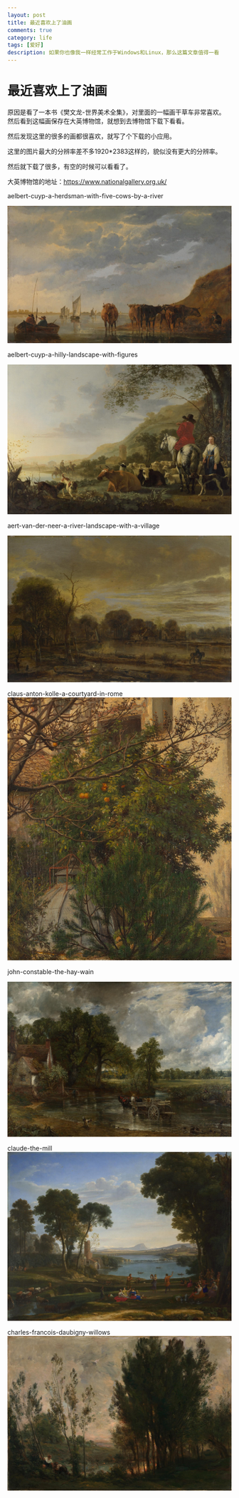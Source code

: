 ```yaml
---
layout: post
title: 最近喜欢上了油画
comments: true
category: life
tags: [爱好]
description: 如果你也像我一样经常工作于Windows和Linux，那么这篇文章值得一看
---
```


# 最近喜欢上了油画

原因是看了一本书《樊文龙-世界美术全集》，对里面的一幅画干草车非常喜欢。
然后看到这幅画保存在大英博物馆，就想到去博物馆下载下看看。

然后发现这里的很多的画都很喜欢，就写了个下载的小应用。

这里的图片最大的分辨率差不多1920*2383这样的，貌似没有更大的分辨率。

然后就下载了很多，有空的时候可以看看了。

大英博物馆的地址：https://www.nationalgallery.org.uk/

aelbert-cuyp-a-herdsman-with-five-cows-by-a-river

![aelbert-cuyp-a-herdsman-with-five-cows](/images/youhua/aelbert-cuyp-a-herdsman-with-five-cows-by-a-river.jpg)



aelbert-cuyp-a-hilly-landscape-with-figures

![aelbert-cyu-a-hhilly-lanscape](/images/youhua/aelbert-cuyp-a-hilly-landscape-with-figures.jpg)


aert-van-der-neer-a-river-landscape-with-a-village

![aert-van-der-neer-a-river-landscape-with-a-village](/images/youhua/aert-van-der-neer-a-river-landscape-with-a-village.jpg)

claus-anton-kolle-a-courtyard-in-rome
![claus-anton-kolle-a-courtyard-in-rome](/images/youhua/claus-anton-kolle-a-courtyard-in-rome.jpg)


john-constable-the-hay-wain

![john-constable-the-hay-wain](/images/youhua/john-constable-the-hay-wain.jpg)


claude-the-mill
![claude-the-mill](/images/youhua/claude-the-mill.jpg)

charles-francois-daubigny-willows
![charles-francois-daubigny-willows](/images/youhua/charles-francois-daubigny-willows.jpg)